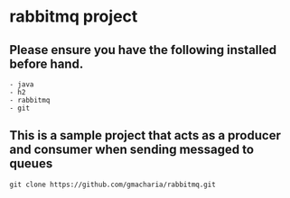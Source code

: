 # rabbitmq project

## Please ensure you have the following installed before hand.

    - java
    - h2
    - rabbitmq
    - git

## This is a sample project that acts as a producer and consumer when sending messaged to queues


```
git clone https://github.com/gmacharia/rabbitmq.git
